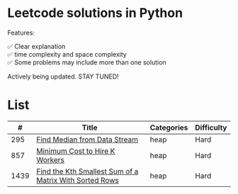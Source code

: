 # Leetcode solutions in Python

Features:

✅ Clear explanation<br>
✅ time complexity and space complexity<br>
✅ Some problems may include more than one solution

Actively being updated. STAY TUNED!

# List

| # | Title | Categories | Difficulty|
| --------- | ------- |------- |------- |
| 295 | [Find Median from Data Stream](algorithms/0295-Find-Median-from-Data-Stream.md) | heap | Hard|
| 857 | [Minimum Cost to Hire K Workers](algorithms/0857-Minimum-Cost-to-Hire-K-Workers.md) | heap | Hard|
|1439 | [Find the Kth Smallest Sum of a Matrix With Sorted Rows](algorithms/1439.md) | heap | Hard|